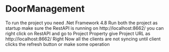 # DoorManagement
To run the project
you need .Net Framework 4.8
Run both the project as startup
make sure the RestAPI is running on http://localhost:8662/
you can right click on RestAPI and go to Project Property give Project URL as http://localhost:8662/
Right Now all the clients are not syncing until client clicks the refresh button or make some operation
